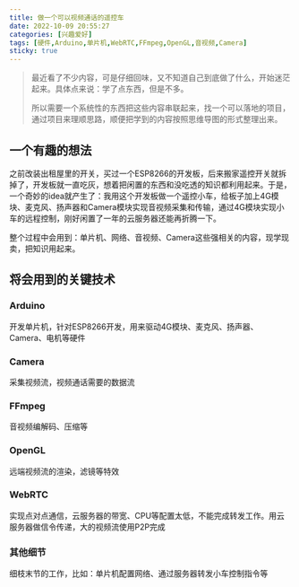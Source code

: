 ```yaml
---
title: 做一个可以视频通话的遥控车
date: 2022-10-09 20:55:27
categories: [兴趣爱好]
tags: [硬件,Arduino,单片机,WebRTC,FFmpeg,OpenGL,音视频,Camera]
sticky: true
---
```




> 最近看了不少内容，可是仔细回味，又不知道自己到底做了什么，开始迷茫起来。具体点来说：学了点东西，但是不多。
>
> 所以需要一个系统性的东西把这些内容串联起来，找一个可以落地的项目，通过项目来理顺思路，顺便把学到的内容按照思维导图的形式整理出来。

## 一个有趣的想法

之前改装出租屋里的开关，买过一个ESP8266的开发板，后来搬家遥控开关就拆掉了，开发板就一直吃灰，想着把闲置的东西和没吃透的知识都利用起来。于是，一个奇妙的idea就产生了：我用这个开发板做一个遥控小车，给板子加上4G模块、麦克风、扬声器和Camera模块实现音视频采集和传输，通过4G模块实现小车的远程控制，刚好闲置了一年的云服务器还能再折腾一下。

整个过程中会用到：单片机、网络、音视频、Camera这些强相关的内容，现学现卖，把知识用起来。

<!-- more -->

## 将会用到的关键技术

### Arduino

开发单片机，针对ESP8266开发，用来驱动4G模块、麦克风、扬声器、Camera、电机等硬件

### Camera

采集视频流，视频通话需要的数据流

### FFmpeg

音视频编解码、压缩等

### OpenGL

远端视频流的渲染，滤镜等特效

### WebRTC

实现点对点通信，云服务器的带宽、CPU等配置太低，不能完成转发工作。用云服务器做信令传递，大的视频流使用P2P完成

### 其他细节

细枝末节的工作，比如：单片机配置网络、通过服务器转发小车控制指令等

